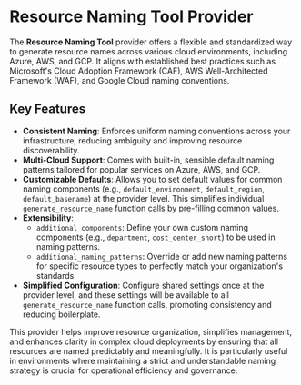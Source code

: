 # Resource Naming Tool Provider

The **Resource Naming Tool** provider offers a flexible and standardized way to generate resource names across various cloud environments, including Azure, AWS, and GCP. It aligns with established best practices such as Microsoft's Cloud Adoption Framework (CAF), AWS Well-Architected Framework (WAF), and Google Cloud naming conventions.

## Key Features

*   **Consistent Naming**: Enforces uniform naming conventions across your infrastructure, reducing ambiguity and improving resource discoverability.
*   **Multi-Cloud Support**: Comes with built-in, sensible default naming patterns tailored for popular services on Azure, AWS, and GCP.
*   **Customizable Defaults**: Allows you to set default values for common naming components (e.g., `default_environment`, `default_region`, `default_basename`) at the provider level. This simplifies individual `generate_resource_name` function calls by pre-filling common values.
*   **Extensibility**:
    *   `additional_components`: Define your own custom naming components (e.g., `department`, `cost_center_short`) to be used in naming patterns.
    *   `additional_naming_patterns`: Override or add new naming patterns for specific resource types to perfectly match your organization's standards.
*   **Simplified Configuration**: Configure shared settings once at the provider level, and these settings will be available to all `generate_resource_name` function calls, promoting consistency and reducing boilerplate.

This provider helps improve resource organization, simplifies management, and enhances clarity in complex cloud deployments by ensuring that all resources are named predictably and meaningfully. It is particularly useful in environments where maintaining a strict and understandable naming strategy is crucial for operational efficiency and governance.
